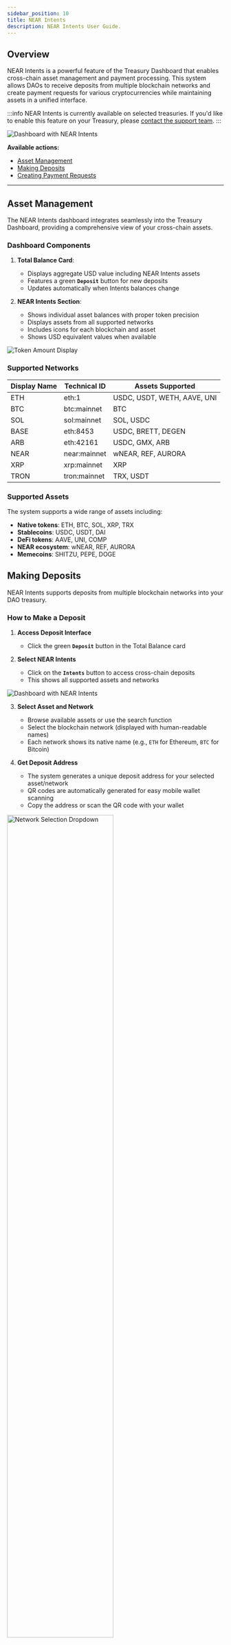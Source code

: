 ```yaml
---
sidebar_position: 10
title: NEAR Intents
description: NEAR Intents User Guide.
---
```


## Overview

NEAR Intents is a powerful feature of the Treasury Dashboard that enables cross-chain asset management and payment processing. This system allows DAOs to receive deposits from multiple blockchain networks and create payment requests for various cryptocurrencies while maintaining assets in a unified interface.

:::info
NEAR Intents is currently available on selected treasuries. If you'd like to enable this feature on your Treasury, please [contact the support team](../help/support.md).
:::

<div class="screenshot">

![Dashboard with NEAR Intents](/img/intents/dashboard.png)

</div>

**Available actions:**

- [Asset Management](#asset-management)
- [Making Deposits](#making-deposits)
- [Creating Payment Requests](#creating-payment-requests)

---

## Asset Management

The NEAR Intents dashboard integrates seamlessly into the Treasury Dashboard, providing a comprehensive view of your cross-chain assets.

### Dashboard Components

1. **Total Balance Card**:
   - Displays aggregate USD value including NEAR Intents assets
   - Features a green **`Deposit`** button for new deposits
   - Updates automatically when Intents balances change

2. **NEAR Intents Section**:
   - Shows individual asset balances with proper token precision
   - Displays assets from all supported networks
   - Includes icons for each blockchain and asset
   - Shows USD equivalent values when available

<div class="screenshot">

![Token Amount Display](/img/intents/token-amount-display.png)

</div>

### Supported Networks

| Display Name | Technical ID | Assets Supported |
|--------------|-------------|------------------|
| ETH | eth:1 | USDC, USDT, WETH, AAVE, UNI |
| BTC | btc:mainnet | BTC |
| SOL | sol:mainnet | SOL, USDC |
| BASE | eth:8453 | USDC, BRETT, DEGEN |
| ARB | eth:42161 | USDC, GMX, ARB |
| NEAR | near:mainnet | wNEAR, REF, AURORA |
| XRP | xrp:mainnet | XRP |
| TRON | tron:mainnet | TRX, USDT |

### Supported Assets

The system supports a wide range of assets including:
- **Native tokens**: ETH, BTC, SOL, XRP, TRX
- **Stablecoins**: USDC, USDT, DAI
- **DeFi tokens**: AAVE, UNI, COMP
- **NEAR ecosystem**: wNEAR, REF, AURORA
- **Memecoins**: SHITZU, PEPE, DOGE


## Making Deposits

NEAR Intents supports deposits from multiple blockchain networks into your DAO treasury.

### How to Make a Deposit

1. **Access Deposit Interface**
   - Click the green **`Deposit`** button in the Total Balance card

2. **Select NEAR Intents**
   - Click on the **`Intents`** button to access cross-chain deposits
   - This shows all supported assets and networks

<div class="screenshot">

![Dashboard with NEAR Intents](/img/intents/deposit.png)

</div>

3. **Select Asset and Network**
   - Browse available assets or use the search function
   - Select the blockchain network (displayed with human-readable names)
   - Each network shows its native name (e.g., `ETH` for Ethereum, `BTC` for Bitcoin)

4. **Get Deposit Address**
   - The system generates a unique deposit address for your selected asset/network
   - QR codes are automatically generated for easy mobile wallet scanning
   - Copy the address or scan the QR code with your wallet

<div class="screenshot">
<img alt="Network Selection Dropdown" src="/img/intents/net-select.png" width="70%" />
</div>

5. **Complete the Deposit**
   - Send your assets to the provided address
   - Deposits are processed automatically through the bridge infrastructure
   - Assets appear in your dashboard once confirmed on the source network


## Creating Payment Requests

NEAR Intents enables DAOs to create payment requests that utilize cross-chain assets for disbursements, including:
- **Cross-Chain Payments**: Send BTC, ETH, or other assets to external addresses
- **NEAR Native Payments**: Transfer wNEAR or other NEAR tokens
- **Multi-Asset Support**: Choose from any available asset in your treasury

### Creating a Payment Request

Follow the regular process to [create a payment request](../payments/manage-payments.md#creating-payment-requests):

1. **Access Payment Interface**
   - Navigate to the **`Payments`** section
   - Select **`Create Request`**

2. **Set the Treasury Wallet**
   - Select **`NEAR Intents`**

3. **Configure Payment Details**
   - **Requested Token**: Choose from available Intents assets
   - **Recipient**: Enter the destination address
   - **Amount**: Specify the payment amount
   - **Description**: Add context for the payment

<div class="screenshot">
<img alt="BTC Payment Request" src="/img/intents/btc-payment.png" width="40%" />
</div>

:::info Address Validation
   - The system validates recipient addresses for the selected network
   - Format checking ensures compatibility with the target blockchain
   - Network-specific validation prevents errors
:::

4. **Submit for Approval**
   - Payment requests follow standard DAO governance processes
   - Council members vote on approval
   - Approved payments are executed automatically

## Troubleshooting

Here's a quick reference for troubleshooting common issues:

- **Deposit Not Appearing**
   - Check transaction status on source blockchain
   - Verify minimum confirmation requirements
   - Ensure correct deposit address was used
   - [Contact support](../help/support.md) if delayed beyond expected timeframe

- **Payment Request Failures**
   - Verify sufficient balance in treasury
   - Check recipient address format
   - Ensure network compatibility
   - Review gas fee requirements

- **Balance Display Issues**
   - Refresh the dashboard
   - Check network connectivity
   - Verify RPC endpoint status
   - Clear browser cache if necessary

- **Error Messages**
   - *`Insufficient Balance`*: Treasury lacks required funds for payment
   - *`Invalid Address`*: Recipient address format is incorrect
   - *`Network Mismatch`*: Asset not supported on selected network
   - *`Proposal Required`*: Payment exceeds single-signer limit

